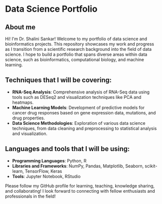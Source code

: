 # Data Science Portfolio 

## About me
Hi! I'm Dr. Shalini Sankar! Welcome to my portfolio of data science and bioinformatics projects. This repository showcases my work and progress as I transition from a scientific research background into the field of data science. I hope to build a portfolio that spans diverse areas within data science, such as bioinformatics, computational biology, and machine learning.

## Techniques that I will be covering:
- **RNA-Seq Analysis**: Comprehensive analysis of RNA-Seq data using tools such as DESeq2 and visualization techniques like PCA and heatmaps.
- **Machine Learning Models**: Development of predictive models for cancer drug responses based on gene expression data, mutations, and drug properties.
- **Data Science Methodologies**: Exploration of various data science techniques, from data cleaning and preprocessing to statistical analysis and visualization.

## Languages and tools that I will be using:
- **Programming Languages**: Python, R
- **Libraries and Frameworks**: NumPy, Pandas, Matplotlib, Seaborn, scikit-learn, TensorFlow, Keras
- **Tools**: Jupyter Notebook, RStudio

Please follow my GitHub profile for learning, teaching, knowledge sharing, and collaborating! I look forward to connecting with fellow enthusiasts and professionals in the field!
